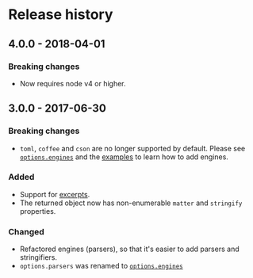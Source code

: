 # Release history

## 4.0.0 - 2018-04-01

### Breaking changes

- Now requires node v4 or higher. 


## 3.0.0 - 2017-06-30

### Breaking changes

- `toml`, `coffee` and `cson` are no longer supported by default. Please see [`options.engines`](README.md#optionsengines) and the [examples](./examples) to learn how to add engines.

### Added

- Support for [excerpts](../../README.md##optionsexcerpt).
- The returned object now has non-enumerable `matter` and `stringify` properties.

### Changed

- Refactored engines (parsers), so that it's easier to add parsers and stringifiers.
- `options.parsers` was renamed to [`options.engines`](README.md#optionsengines)
